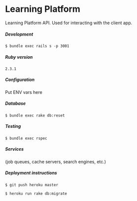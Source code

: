 # Learning Platform
Learning Platform API. Used for interacting with the client app.

##### Development

`$ bundle exec rails s -p 3001`

##### Ruby version

`2.3.1`

##### Configuration
Put ENV vars here

##### Database

`$ bundle exec rake db:reset`

##### Testing

`$ bundle exec rspec`

##### Services
(job queues, cache servers, search engines, etc.)

##### Deployment instructions

`$ git push heroku master`

`$ heroku run rake db:migrate`
